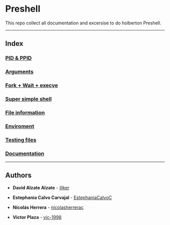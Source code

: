 # Preshell

This repo collect all documentation and excersise to do holberton Preshell.

---

## Index

### [PID & PPID](./0x00-pid_ppid)
### [Arguments](./0x01-arguments)
### [Fork + Wait + execve](./0x02-fork_wait_execve)
### [Super simple shell](./0x03-super_simple_shell)
### [File information](./0x04-file_info)
### [Enviroment](./0x05-enviroment)
### [Testing files](./test)
### [Documentation](https://drive.google.com/drive/folders/1HOU6h_Ofjl3fO6QfnV9r8UijozuU_DqR?usp=sharing)

---

## Authors

* **David Alzate Alzate** - [illker](https://github.com/illker)

* **Estephania Calvo Carvajal** - [EstephaniaCalvoC](https://github.com/EstephaniaCalvoC)

* **Nicolás Herrera** - [nicolasherrerac](https://github.com/nicolasherrerac)

* **Victor Plaza** - [vic-1998](https://github.com/vic-1998)